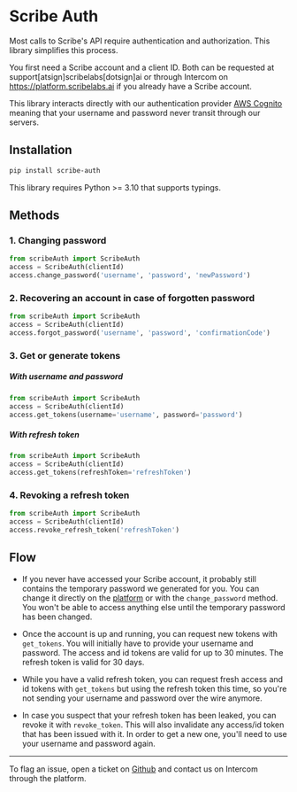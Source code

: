 # Scribe Auth

Most calls to Scribe's API require authentication and authorization. This library simplifies this process.

You first need a Scribe account and a client ID. Both can be requested at support[atsign]scribelabs[dotsign]ai or through Intercom on https://platform.scribelabs.ai if you already have a Scribe account.

This library interacts directly with our authentication provider [AWS Cognito](https://aws.amazon.com/cognito/) meaning that your username and password never transit through our servers.

## Installation

```bash
pip install scribe-auth
```

This library requires Python >= 3.10 that supports typings.

## Methods

### 1. Changing password

```python
from scribeAuth import ScribeAuth
access = ScribeAuth(clientId)
access.change_password('username', 'password', 'newPassword')
```

### 2. Recovering an account in case of forgotten password

```python
from scribeAuth import ScribeAuth
access = ScribeAuth(clientId)
access.forgot_password('username', 'password', 'confirmationCode')
```

### 3. Get or generate tokens

##### With username and password

```python
from scribeAuth import ScribeAuth
access = ScribeAuth(clientId)
access.get_tokens(username='username', password='password')
```

##### With refresh token

```python
from scribeAuth import ScribeAuth
access = ScribeAuth(clientId)
access.get_tokens(refreshToken='refreshToken')
```

### 4. Revoking a refresh token

```python
from scribeAuth import ScribeAuth
access = ScribeAuth(clientId)
access.revoke_refresh_token('refreshToken')
```

## Flow

- If you never have accessed your Scribe account, it probably still contains the temporary password we generated for you. You can change it directly on the [platform](https://platform.scribelabs.ai) or with the `change_password` method. You won't be able to access anything else until the temporary password has been changed.

- Once the account is up and running, you can request new tokens with `get_tokens`. You will initially have to provide your username and password. The access and id tokens are valid for up to 30 minutes. The refresh token is valid for 30 days. 

- While you have a valid refresh token, you can request fresh access and id tokens with `get_tokens` but using the refresh token this time, so you're not sending your username and password over the wire anymore.

- In case you suspect that your refresh token has been leaked, you can revoke it with `revoke_token`. This will also invalidate any access/id token that has been issued with it. In order to get a new one, you'll need to use your username and password again.

---

To flag an issue, open a ticket on [Github](https://github.com/ScribeLabsAI/scribeAuth/issues) and contact us on Intercom through the platform.
